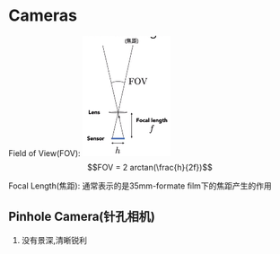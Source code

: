 # Cameras

Field of View(FOV):
![FOV](./Cameras/FOV.png)
$$FOV = 2 arctan(\frac{h}{2f})$$

Focal Length(焦距): 通常表示的是35mm-formate film下的焦距产生的作用

## Pinhole Camera(针孔相机)

1. 没有景深,清晰锐利
